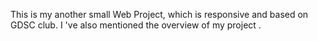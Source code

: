 This is my another small Web Project, which is responsive and  based on GDSC club.
I 've also mentioned the overview of my project .
